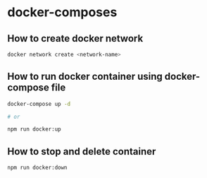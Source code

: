 # docker-composes

## How to create docker network

```sh
docker network create <network-name>
```

## How to run docker container using docker-compose file

```sh
docker-compose up -d

# or

npm run docker:up
```

## How to stop and delete container

```sh
npm run docker:down
```
